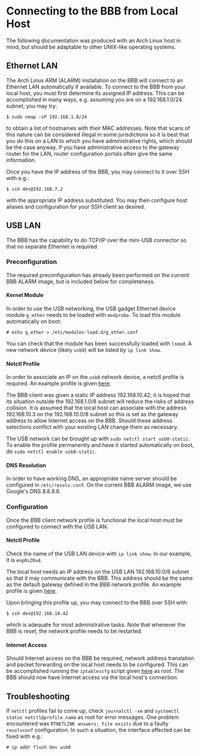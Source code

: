 # Connecting to the BBB from Local Host
The following documentation was produced with an Arch Linux host in mind, but should be adaptable to other UNIX-like operating systems.

## Ethernet LAN
The Arch Linux ARM (ALARM) installation on the BBB will connect to an Ethernet LAN automatically if available.
To connect to the BBB from your local host, you must first determine its assigned IP address.
This can be accomplished in many ways, e.g. assuming you are on a 192.168.1.0/24 subnet, you may try:

	$ sudo nmap -sP 192.168.1.0/24

to obtain a list of hostnames with their MAC addresses.
Note that scans of this nature can be considered illegal in some jurisdictions so it is best that you do this on a LAN to which you have administrative rights, which should be the case anyway.
If you have administrative access to the gateway router for the LAN, router configuration portals often give the same information.

Once you have the IP address of the BBB, you may connect to it over SSH with e.g.:

	$ ssh dev@192.168.7.2

with the appropriate IP address substituted.
You may then configure host aliases and configuration for your SSH client as desired.

## USB LAN
The BBB has the capability to do TCP/IP over the mini-USB connector so that no separate Ethernet is required.

### Preconfiguration
The required preconfiguration has already been performed on the current BBB ALARM image, but is included below for completeness.
#### Kernel Module
In order to use the USB networking, the USB gadget Ethernet device module `g_ether` needs to be loaded with `modprobe`.
To load this module automatically on boot:

	# echo g_ether > /etc/modules-load.d/g_ether.conf

You can check that the module has been successfully loaded with `lsmod`.
A new network device (likely `usb0`) will be listed by `ip link show`.
#### Netctl Profile
In order to associate an IP on the `usb0` network device, a netctl profile is required.
An example profile is given [here](../etc/usb0-static).

The BBB client was given a static IP address 192.168.10.42; it is hoped that its situation outside the 192.168.1.0/8 subnet will reduce the risks of address collision.
It is assumed that the local host can associate with the address 192.168.10.3 on the 192.168.10.0/8 subnet so this is set as the gateway address to allow Internet access on the BBB.
Should these address selections conflict with your existing LAN change them as necessary.

The USB network can be brought up with `sudo netctl start usb0-static`.
To enable the profile permanently and have it started automatically on boot, do `sudo netctl enable usb0-static`.
#### DNS Resolution
In order to have working DNS, an appropriate name server should be configured in `/etc/resolv.conf`.
On the current BBB ALARM image, we use Google's DNS 8.8.8.8.

### Configuration
Once the BBB client network profile is functional the local host must be configured to connect with the USB LAN.
#### Netctl Profile
Check the name of the USB LAN device with `ip link show`.
In our example, it is `enp0s20u4`.

The local host needs an IP address on the USB LAN 192.168.10.0/8 subnet so that it may communicate with the BBB.
This address should be the same as the default gateway defined in the BBB network profile.
An example profile is given [here](../etc/enp0s20u4-static).

Upon bringing this profile up, you may connect to the BBB over SSH with:

	$ ssh dev@192.168.10.42

which is adequate for most administrative tasks.
Note that whenever the BBB is reset, the network profile needs to be restarted.
#### Internet Access
Should Internet access on the BBB be required, network address translation and packet forwarding on the local host needs to be configured.
This can be accomplished running the `iptablescfg` script given [here](../bin/iptablescfg) as root.
The BBB should now have Internet access via the local host's connection.

## Troubleshooting
If `netctl` profiles fail to come up, check `journalctl -xe` and `systemctl status netctl@profile_name` as root for error messages.
One problem encountered was `RTNETLINK answers: File exists` due to a faulty `resolvconf` configuration.
In such a situation, the interface affected can be fixed with e.g.:

	# ip addr flush dev usb0
